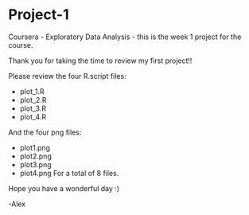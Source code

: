 # Project-1
Coursera - Exploratory Data Analysis - this is the week 1 project for the course.

Thank you for taking the time to review my first project!!

Please review the four R.script files: 
- plot_1.R
- plot_2.R
- plot_3.R
- plot_4.R

And the four png files:
- plot1.png
- plot2.png
- plot3.png
- plot4.png
For a total of 8 files.

Hope you have a wonderful day :)

-Alex
